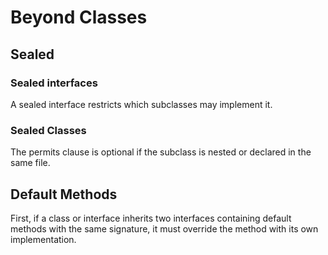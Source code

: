 # Beyond Classes
## Sealed
### Sealed interfaces
A sealed interface restricts which subclasses may implement it.
###  Sealed Classes
The permits clause is optional if the subclass is nested or declared in the same file.

## Default Methods
First, if a class or interface inherits two interfaces containing default methods with the same signature, it must override the method with its own implementation. 